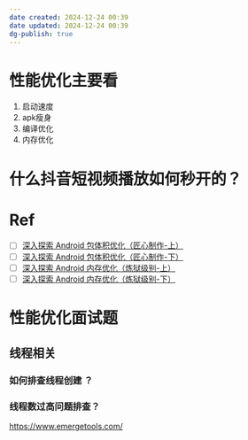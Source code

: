 ```yaml
---
date created: 2024-12-24 00:39
date updated: 2024-12-24 00:39
dg-publish: true
---
```


# 性能优化主要看

1. 启动速度
2. apk瘦身
3. 编译优化
4. 内存优化

# 什么抖音短视频播放如何秒开的？

# Ref

- [ ] [深入探索 Android 包体积优化（匠心制作-上）](https://juejin.cn/post/6844904103131234311)
- [ ] [深入探索 Android 包体积优化（匠心制作-下）](https://juejin.cn/post/6872920643797680136)
- [ ] [深入探索 Android 内存优化（炼狱级别-上）](https://juejin.cn/post/6844904099998089230)
- [ ] [深入探索 Android 内存优化（炼狱级别-下）](https://juejin.cn/post/6872919545728729095)

# 性能优化面试题

## 线程相关

### 如何排查线程创建 ？

### 线程数过高问题排查？

<https://www.emergetools.com/>
